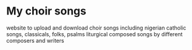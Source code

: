 # My choir songs
website to upload and download choir songs including nigerian catholic songs, classicals, folks, psalms liturgical composed songs by different composers and writers
